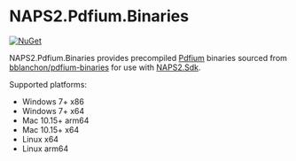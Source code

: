 # NAPS2.Pdfium.Binaries

[![NuGet](https://img.shields.io/nuget/v/NAPS2.Pdfium.Binaries)](https://www.nuget.org/packages/NAPS2.Pdfium.Binaries/)

NAPS2.Pdfium.Binaries provides precompiled [Pdfium](https://pdfium.googlesource.com/pdfium/+/refs/heads/main/README.md) binaries sourced from [bblanchon/pdfium-binaries](https://github.com/bblanchon/pdfium-binaries) for use with [NAPS2.Sdk](https://github.com/cyanfish/naps2/tree/master/NAPS2.Sdk).

Supported platforms:
- Windows 7+ x86
- Windows 7+ x64
- Mac 10.15+ arm64
- Mac 10.15+ x64
- Linux x64
- Linux arm64